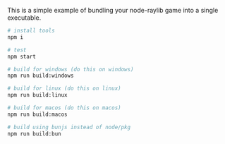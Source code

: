 This is a simple example of bundling your node-raylib game into a single executable.


```sh
# install tools
npm i

# test
npm start

# build for windows (do this on windows)
npm run build:windows

# build for linux (do this on linux)
npm run build:linux

# build for macos (do this on macos)
npm run build:macos

# build using bunjs instead of node/pkg
npm run build:bun

```